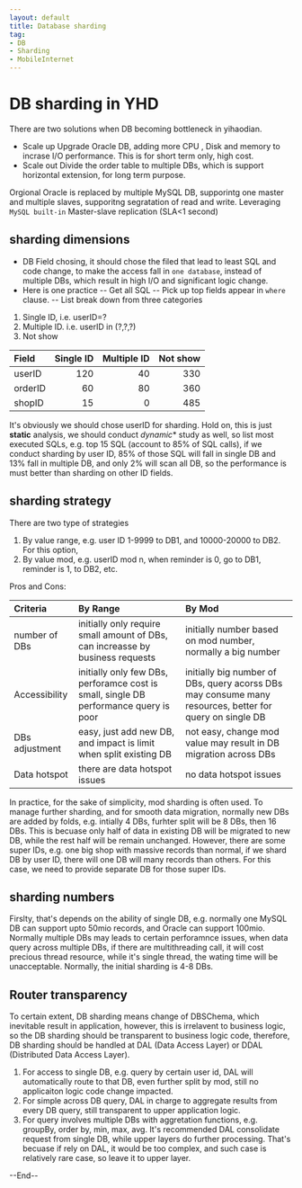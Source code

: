 ```yaml
---
layout: default
title: Database sharding
tag:
- DB
- Sharding
- MobileInternet
---
```


# DB sharding in YHD

There are two solutions when DB becoming bottleneck in yihaodian. 

- Scale up
Upgrade Oracle DB, adding more CPU , Disk and memory to incrase I/O performance. This is for short term only, high cost.
- Scale out
Divide the order table to multiple DBs, which is support horizontal extension, for long term purpose.


Orgional Oracle is replaced by multiple MySQL DB, supporintg one master and multiple slaves, supporitng segratation of read and write. Leveraging `MySQL built-in` Master-slave replication (SLA<1 second)

## sharding dimensions
- DB Field chosing, it should chose the filed that lead to least SQL and code change, to make the access fall in `one database`, instead of multiple DBs, which result in high I/O and significant logic change. 
- Here is one practice
-- Get all SQL
-- Pick up top fields appear in `where` clause.
-- List break down from three categories
1. Single ID, i.e. userID=?
1. Multiple ID. i.e. userID in (?,?,?)
1. Not show

|Field| Single ID | Multiple ID | Not show|
|:---| ---:| ---:| ---:|
|userID | 120 | 40| 330|
|orderID | 60 | 80| 360|
|shopID | 15 | 0| 485|
It's obviously we should chose userID for sharding. Hold on, this is just **static** analysis, we should conduct *dynamic** study as well, so list most executed SQLs, e.g. top 15 SQL (account to 85% of SQL calls), if we conduct sharding by user ID, 85% of those SQL will fall in single DB and 13% fall in multiple DB, and only 2% will scan all DB, so the performance is must better than sharding on other ID fields.


## sharding strategy

There are two type of strategies
1. By value range, e.g. user ID 1-9999 to DB1, and 10000-20000 to DB2. For this option, 
1. By value mod, e.g. userID mod n, when reminder is 0, go to DB1, reminder is 1, to DB2, etc.

Pros and Cons:

|Criteria| By Range| By Mod | 
|:---|:---|:---|
|number of DBs |initially only require small amount of DBs, can increasse by business requests | initially number based on mod number, normally a big number|
|Accessibility|initially only few DBs, perforamce cost is small, single DB performance query is poor|initially big number of DBs, query acorss DBs may consume many resources, better for query on single DB|
|DBs adjustment|easy, just add new DB, and impact is limit when split existing DB |not easy, change mod value  may result in DB migration across DBs|
|Data hotspot|there are data hotspot issues|no data hotspot issues|

In practice, for the sake of simplicity, mod sharding is often used. To manage further sharding, and for smooth data migration, normally new DBs are added by folds, e.g. intially 4 DBs, furhter split will be 8 DBs, then 16 DBs. This is becuase only half of data in existing DB will be migrated to new DB, while the rest half will be remain unchanged. However, there are some super IDs, e.g. one big shop with massive records than normal, if we shard DB by user ID, there will one DB will many records than others. For this case, we need to provide separate DB for those super IDs.

## sharding numbers
Firslty, that's depends on the ability of single DB, e.g. normally one MySQL DB can support upto 50mio records, and Oracle can support 100mio. Normally multiple DBs may leads to certain perforamnce issues, when data query across multiple DBs, if there are multithreading call, it will cost precious thread resource, while it's single thread, the wating time will be unacceptable. Normally, the initial sharding is 4-8 DBs.

## Router transparency
To certain extent, DB sharding means change of DBSChema, which inevitable result in application, however, this is irrelavent to business logic, so the DB sharding should be transparent to business logic code, therefore, DB sharding should be handled at DAL (Data Access Layer) or DDAL (Distributed Data Access Layer).

1. For access to single DB, e.g. query by certain user id, DAL will automatically route to that DB, even further split by mod, still no applicaiton logic code change impacted.
1. For simple across DB query, DAL in charge to aggregate results from every DB query, still transparent to upper application logic.
1. For query involves multiple DBs with aggretation functions, e.g. groupBy, order by, min, max, avg. It's recommended DAL consolidate request from single DB, while upper layers do further processing. That's becuase if rely on DAL, it would be too complex, and such case is relatively rare case, so leave it to upper layer.


--End--
